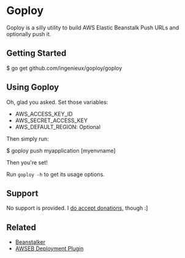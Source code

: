 # Goploy

Goploy is a silly utility to build AWS Elastic Beanstalk Push URLs and optionally push it.

## Getting Started

  $ go get github.com/ingenieux/goploy/goploy

## Using Goploy

Oh, glad you asked. Set those variables:

  * AWS_ACCESS_KEY_ID
  * AWS_SECRET_ACCESS_KEY
  * AWS_DEFAULT_REGION: Optional

Then simply run:

  $ goploy push myapplication [myenvname]

Then you're set!

Run `goploy -h` to get its usage options.

## Support

No support is provided. I [do accept donations](http://beanstalker.ingenieux.com.br/donate.html), though :]

## Related

  * [Beanstalker](http://beanstalker.ingenieux.com.br/beanstalker-maven-plugin/)
  * [AWSEB Deployment Plugin](https://wiki.jenkins-ci.org/display/JENKINS/AWSEB+Deployment+Plugin)